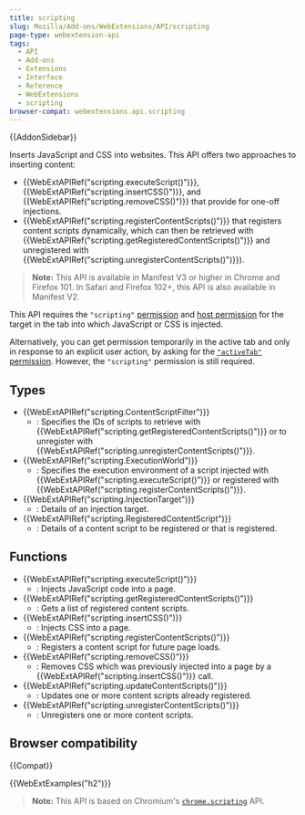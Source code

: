 ```yaml
---
title: scripting
slug: Mozilla/Add-ons/WebExtensions/API/scripting
page-type: webextension-api
tags:
  - API
  - Add-ons
  - Extensions
  - Interface
  - Reference
  - WebExtensions
  - scripting
browser-compat: webextensions.api.scripting
---
```


{{AddonSidebar}}

Inserts JavaScript and CSS into websites. This API offers two approaches to inserting content:

- {{WebExtAPIRef("scripting.executeScript()")}}, {{WebExtAPIRef("scripting.insertCSS()")}}, and {{WebExtAPIRef("scripting.removeCSS()")}} that provide for one-off injections.
- {{WebExtAPIRef("scripting.registerContentScripts()")}} that registers content scripts dynamically, which can then be retrieved with {{WebExtAPIRef("scripting.getRegisteredContentScripts()")}} and unregistered with {{WebExtAPIRef("scripting.unregisterContentScripts()")}}).

> **Note:** This API is available in Manifest V3 or higher in Chrome and Firefox 101. In Safari and Firefox 102+, this API is also available in Manifest V2.

This API requires the `"scripting"` [permission](/en-US/docs/Mozilla/Add-ons/WebExtensions/manifest.json/permissions) and [host permission](/en-US/docs/Mozilla/Add-ons/WebExtensions/manifest.json/permissions#host_permissions) for the target in the tab into which JavaScript or CSS is injected.

Alternatively, you can get permission temporarily in the active tab and only in response to an explicit user action, by asking for the [`"activeTab"` permission](/en-US/docs/Mozilla/Add-ons/WebExtensions/manifest.json/permissions#activetab_permission). However, the `"scripting"` permission is still required.

## Types

- {{WebExtAPIRef("scripting.ContentScriptFilter")}}
  - : Specifies the IDs of scripts to retrieve with {{WebExtAPIRef("scripting.getRegisteredContentScripts()")}} or to unregister with {{WebExtAPIRef("scripting.unregisterContentScripts()")}}.
- {{WebExtAPIRef("scripting.ExecutionWorld")}}
  - : Specifies the execution environment of a script injected with {{WebExtAPIRef("scripting.executeScript()")}} or registered with {{WebExtAPIRef("scripting.registerContentScripts()")}}.
- {{WebExtAPIRef("scripting.InjectionTarget")}}
  - : Details of an injection target.
- {{WebExtAPIRef("scripting.RegisteredContentScript")}}
  - : Details of a content script to be registered or that is registered.

## Functions

- {{WebExtAPIRef("scripting.executeScript()")}}
  - : Injects JavaScript code into a page.
- {{WebExtAPIRef("scripting.getRegisteredContentScripts()")}}
  - : Gets a list of registered content scripts.
- {{WebExtAPIRef("scripting.insertCSS()")}}
  - : Injects CSS into a page.
- {{WebExtAPIRef("scripting.registerContentScripts()")}}
  - : Registers a content script for future page loads.
- {{WebExtAPIRef("scripting.removeCSS()")}}
  - : Removes CSS which was previously injected into a page by a {{WebExtAPIRef("scripting.insertCSS()")}} call.
- {{WebExtAPIRef("scripting.updateContentScripts()")}}
  - : Updates one or more content scripts already registered.
- {{WebExtAPIRef("scripting.unregisterContentScripts()")}}
  - : Unregisters one or more content scripts.

## Browser compatibility

{{Compat}}

{{WebExtExamples("h2")}}

> **Note:** This API is based on Chromium's [`chrome.scripting`](https://developer.chrome.com/docs/extensions/reference/scripting/) API.
